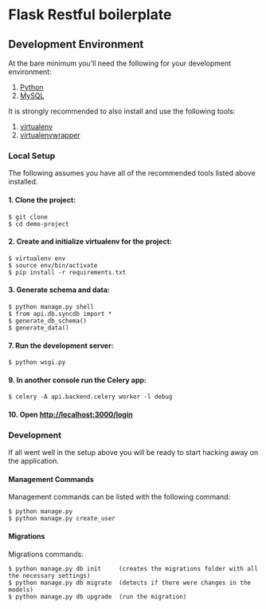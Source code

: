 # Flask Restful boilerplate

## Development Environment

At the bare minimum you'll need the following for your development environment:

1. [Python](http://www.python.org/)
2. [MySQL](http://www.mysql.com/)

It is strongly recommended to also install and use the following tools:

1. [virtualenv](https://python-guide.readthedocs.org/en/latest/dev/virtualenvs/#virtualenv)
2. [virtualenvwrapper](https://python-guide.readthedocs.org/en/latest/dev/virtualenvs/#virtualenvwrapper)

### Local Setup

The following assumes you have all of the recommended tools listed above installed.

#### 1. Clone the project:

    $ git clone 
    $ cd demo-project

#### 2. Create and initialize virtualenv for the project:

    $ virtualenv env
    $ source env/bin/activate
    $ pip install -r requirements.txt

#### 3. Generate schema and data:
	$ python manage.py shell
	$ from api.db.syncdb import *
	$ generate_db_schema()
	$ generate_data()

#### 7. Run the development server:

    $ python wsgi.py




#### 9. In another console run the Celery app:

    $ celery -A api.backend.celery worker -l debug

#### 10. Open [http://localhost:3000/login](http://localhost:3000/login)


### Development

If all went well in the setup above you will be ready to start hacking away on
the application.


#### Management Commands

Management commands can be listed with the following command:

    $ python manage.py
    $ python manage.py create_user


#### Migrations

Migrations commands:
 
    $ python manage.py db init     (creates the migrations folder with all the necessary settings)
    $ python manage.py db migrate  (detects if there were changes in the models)
    $ python manage.py db upgrade  (run the migration)
